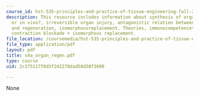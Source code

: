 ```yaml
---
course_id: hst-535-principles-and-practice-of-tissue-engineering-fall-2004
description: This resource includes information about synthesis of organs, in vitro
  or in vivo?, irreversible organ injury, antagonistic relation between contraction
  and regeneration, isomorphousreplacement, Theories, immunocompetencetheory, and
  contraction blockade + isomorphous replacement.
file_location: /coursemedia/hst-535-principles-and-practice-of-tissue-engineering-fall-2004/2c275117f8d3f242278dad58d38f3690_s4a_organ_regen.pdf
file_type: application/pdf
layout: pdf
title: s4a_organ_regen.pdf
type: course
uid: 2c275117f8d3f242278dad58d38f3690

---
```

None
